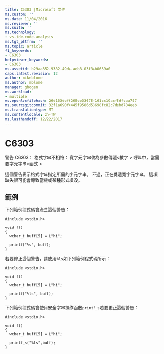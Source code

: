 ```yaml
---
title: C6303 |Microsoft 文件
ms.custom: ''
ms.date: 11/04/2016
ms.reviewer: ''
ms.suite: ''
ms.technology:
- vs-ide-code-analysis
ms.tgt_pltfrm: ''
ms.topic: article
f1_keywords:
- C6303
helpviewer_keywords:
- C6303
ms.assetid: b29aa352-9382-49d4-aeb8-03f34b0639a0
caps.latest.revision: 12
author: mikeblome
ms.author: mblome
manager: ghogen
ms.workload:
- multiple
ms.openlocfilehash: 26d183def6265ee33675f161cc19acf5dfcaa787
ms.sourcegitcommit: 32f1a690fc445f9586d53698fc82c7debd784eeb
ms.translationtype: MT
ms.contentlocale: zh-TW
ms.lasthandoff: 12/22/2017
---
```

# <a name="c6303"></a>C6303
警告 C6303： 格式字串不相符： 寬字元字串做為參數傳遞\<數字 > 呼叫中，當需要字元字串\<函式 >  
  
 這個警告表示格式字串指定所需的字元字串。 不過，正在傳遞寬字元字串。 這項缺失很可能會導致當機或某種形式損毀。  
  
## <a name="example"></a>範例  
 下列範例程式碼會產生這個警告：  
  
```  
#include <stdio.h>  
  
void f()  
{  
  wchar_t buff[5] = L"hi";  
  
  printf("%s", buff);  
}  
```  
  
 若要修正這個警告，請使用`%ls`如下列範例程式碼所示：  
  
```  
#include <stdio.h>  
  
void f()  
{  
  wchar_t buff[5] = L"hi";  
  
  printf("%ls", buff);  
}  
```  
  
 下列範例程式碼會使用安全字串操作函數`printf_s`若要更正這個警告：  
  
```  
#include <stdio.h>  
  
void f()  
{  
  wchar_t buff[5] = L"hi";  
  
  printf_s("%ls",buff);  
}  
```